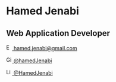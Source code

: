 # Hamed Jenabi

## Web Application Developer<br>

<a href='mailto:hamed.jenabi@gmail.com'><img src="https://user-images.githubusercontent.com/47693091/89641866-eff7e380-d8b2-11ea-9ede-4f5da405edea.png" width="16" height="16" alt="Email"> hamed.jenabi@gmail.com</a><br>

<a href='https://www.github.com/hamedJenabi'><img src="https://user-images.githubusercontent.com/47693091/89641858-ee2e2000-d8b2-11ea-95fd-175d14f65d6a.png" width="16" height="16" alt="Github"> @hamedJenabi</a><br>

<a href='https://www.linkedin.com/in/hamed-jenabi/'><img src="https://user-images.githubusercontent.com/47693091/89641863-ef5f4d00-d8b2-11ea-8245-9938757cb174.png" width="16" height="16" alt="LinkedIn"> @HamedJenabi</a><br>

<!-- <a href='mailto:hamed.jenabi@gmail.com'>![Outlined email logo.](./socials/email.png) hamed.jenabi@gmail.com</a> <br>
<a href='https://www.linkedin.com/in/hamed-jenabi/'>![Outlined linked-in logo.](./socials/linkedin.png) hamed-jenabi</a><br>


## 🦞 Main Projects

## 🧮 Education

** Upleveled Coding Bootcamp**<br>
[UpLeveled](https://www.upleveled.io/) - Vienna, Austria _(May 2020 - July 2020)_ <br>

<br>

**Bachelor of Science** Computer Engeneering<br>
[Iran University of Science and Technology]<br>
